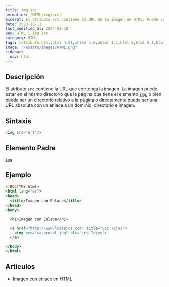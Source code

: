 ```yaml
---
title: img.src
permalink: /HTML/img/src/
excerpt: El atributo src contiene la URL de la imagen en HTML. Puede ser relativa o absoluta.
date: 2023-10-11
last_modified_at: 2024-01-10
key: HTML.i.img.src
category: HTML
tags: [atributo html,html 4.01,xhtml 1.0,xhtml 1.1,html 5,html 5.1,html 5.2]
image: "/assets/images/HTML.png"
sidebar:
  nav: html
---
```


## Descripción


El atributo `src` contiene la URL que contenga la imagen. La imagen puede estar en el mismo directorio que la página que tiene el elemento [`img`](https://www.w3api.com/HTML/img/), o bien puede ser un directorio relativo a la página o directamente puede ser una URL absoluta con un enlace a un dominio, directorio e imagen.


## Sintaxis


```html
<img src="url"/>
```


## Elemento Padre


[`img`](https://www.w3api.com/HTML/img/)


## Ejemplo


```html
<!DOCTYPE html>
<html lang="es">
<head>
  <title>Imagen con Enlace</title>
</head>
<body>

  <h1>Imagen con Enlace</h1>

  <a href="http://www.lostejos.com" title="Los Tejos">
    <img src="casarural.jpg" alt="Los Tejos">
  </a>

</body>
</html>
```


## Artículos

- [Imagen con enlace en HTML](https://lineadecodigo.com/html/imagen-con-enlace-en-html/)
